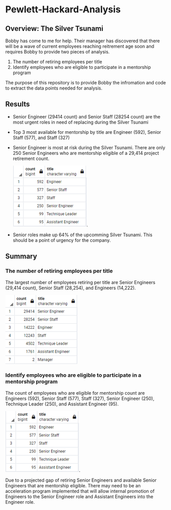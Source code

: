 # Pewlett-Hackard-Analysis

## Overview: The Silver Tsunami 
Bobby has come to me for help. Their manager has discovered that there will be a wave of current employees reaching reitrement age soon and requires Bobby to provide two pieces of analysis. 

1) The number of retiring employees per title 
2) Identify employees who are eligible to participate in a mentorship program

The purpose of this repository is to provide Bobby the infromation and code to extract the data points needed for analysis. 

## Results 

- Senior Engineer (29414 count) and Senior Staff (28254 count) are the most urgent roles in need of replacing during the Silver Tsunami 
- Top 3 most available for mentorship by title are Engineer (592), Senior Staff (577), and Staff (327) 
- Senior Engineer is most at risk during the Silver Tsunami. There are only 250 Senior Engineers who are mentorship eligible of a 29,414 project retirement count. 

  ![Mentorship eligible count](https://github.com/just-yen/Pewlett-Hackard-Analysis/blob/main/Resources/mentorship_eligibility%20count.PNG).

- Senior roles make up 64% of the upcomming Silver Tsunami. This should be a point of urgency for the company.

## Summary 

### The number of retiring employees per title 
The largest number of employees retiring per title are Senior Engineers (29,414 count), Senior Staff (28,254), and Engineers (14,222). 

  ![Retirement count per title](https://github.com/just-yen/Pewlett-Hackard-Analysis/blob/main/Resources/retirement%20count%20per%20title.PNG)
 
### Identify employees who are eligible to participate in a mentorship program
The count of employees who are eligible for mentorship count are Engineers (592), Senior Staff (577), Staff (327), Senior Engineer (250), Technique Leader (250), and Assistant Engineer (95). 

  ![Mentorship eligible count](https://github.com/just-yen/Pewlett-Hackard-Analysis/blob/main/Resources/mentorship_eligibility%20count.PNG).

Due to a projected gap of retiring Senior Engineers and available Senior Engineers that are mentorship eligible. There may need to be an acceleration program implemented that will allow internal promotion of Engineers to the Senior Engineer role and Assistant Engineers into the Engineer role. 
